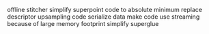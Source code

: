 offline stitcher
    simplify superpoint code to absolute minimum
    replace descriptor upsampling code
    serialize data
    make code use streaming because of large memory footprint
    simplify superglue